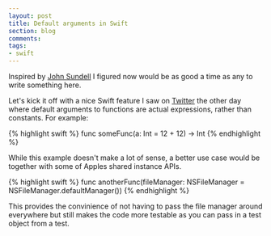 ```yaml
---
layout: post
title: Default arguments in Swift
section: blog
comments:
tags:
- swift
---
```


Inspired by [John Sundell](http://johnsundell.github.io) I figured now would be as good a time as any to write something here.

Let's kick it off with a nice Swift feature I saw on [Twitter](https://twitter.com/dwineman/status/601853359839006721) the other day where default arguments to functions are actual expressions, rather than constants.
For example:

{% highlight swift %}
func someFunc(a: Int = 12 + 12) -> Int
{% endhighlight %}

While this example doesn't make a lot of sense, a better use case would be together with some of Apples shared instance APIs.

{% highlight swift %}
func anotherFunc(fileManager: NSFileManager = NSFileManager.defaultManager())
{% endhighlight %}

This provides the convinience of not having to pass the file manager around everywhere but still makes the code more testable as you can pass in a test object from a test.
